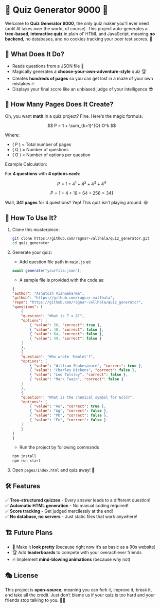 # 🧠 Quiz Generator 9000 🚀

Welcome to **Quiz Generator 9000**, the only quiz maker you’ll ever need (until AI takes over the world, of course). This project auto-generates a **tree-based, interactive quiz** in plain ol’ HTML and JavaScript, meaning **no backend**, no databases, and no cookies tracking your poor test scores. 🎯

## 🤔 What Does It Do?

- Reads questions from a JSON file 📜
- Magically generates a **choose-your-own-adventure-style** quiz 🏆
- Creates **hundreds of pages** so you can get lost in a maze of your own mistakes 🔥
- Displays your final score like an unbiased judge of your intelligence 😎

## 📐 How Many Pages Does It Create?

Oh, you want **math** in a quiz project? Fine. Here's the magic formula:

$$
P = 1 + \sum_{k=1}^{Q} O^k
$$

Where:  
- \( P \) = Total number of pages  
- \( Q \) = Number of questions  
- \( O \) = Number of options per question  

Example Calculation:  

For **4 questions** with **4 options each**:  

$$
P = 1 + 4^1 + 4^2 + 4^3 + 4^4
$$

$$
P = 1 + 4 + 16 + 64 + 256 = 341
$$

Wait, **341 pages** for 4 questions? Yep! This quiz isn’t playing around. 😆

## 🚀 How To Use It?

1. Clone this masterpiece:
   ```bash
   git clone https://github.com/ragnar-vallhala/quiz_generator.git
   cd quiz_generator
   ```
2. Generate your quiz:  
   * Add question file path in `main.js` at:
    ```js
    await generate("yourfile.json");
    ```
    * A sample file is provided with the code as:
    ```json
    {
    "author": "Ashutosh Vishwakarma",
    "github": "https://github.com/ragnar-vallhala",
    "repo": "https://github.com/ragnar-vallhala/quiz_generator",
    "questions": [
        {
        "question": "What is 7 x 8?",
        "options": [
            { "value": 56, "correct": true },
            { "value": 48, "correct": false },
            { "value": 64, "correct": false },
            { "value": 49, "correct": false }
        ]
        },
        {
        "question": "Who wrote 'Hamlet'?",
        "options": [
            { "value": "William Shakespeare", "correct": true },
            { "value": "Charles Dickens", "correct": false },
            { "value": "Leo Tolstoy", "correct": false },
            { "value": "Mark Twain", "correct": false }
        ]
        },
        {
        "question": "What is the chemical symbol for Gold?",
        "options": [
            { "value": "Au", "correct": true },
            { "value": "Ag", "correct": false },
            { "value": "Pb", "correct": false },
            { "value": "Fe", "correct": false }
        ]
        }
    ]
    }
    ```
    * Run the project by following commands
    ```bash
    npm install
    npm run start
    ```

3. Open `pages/index.html` and quiz away! 🏅

## 🛠 Features

✅ **Tree-structured quizzes** - Every answer leads to a different question!  
✅ **Automatic HTML generation** - No manual coding required!  
✅ **Score tracking** - Get judged mercilessly at the end!  
✅ **No database, no servers** - Just static files that work anywhere!

## 🏗 Future Plans

- 🎨 Make it **look pretty** (because right now it’s as basic as a 90s website)
- 🏆 Add **leaderboards** to compete with your overachiever friends
- 🔥 Implement **mind-blowing animations** (because why not)

## 🎭 License

This project is **open-source**, meaning you can fork it, improve it, break it, and take all the credit. Just don’t blame us if your quiz is too hard and your friends stop talking to you. 🤷‍♂️

